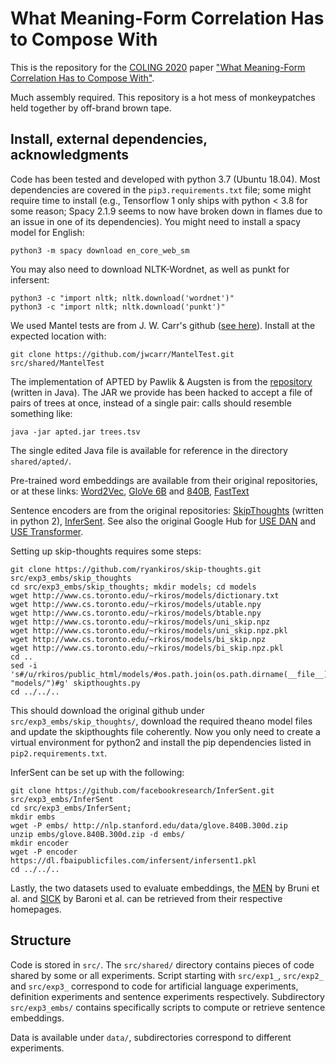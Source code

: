# What Meaning-Form Correlation Has to Compose With
This is the repository for the [COLING 2020](https://coling2020.org/) paper ["What Meaning-Form Correlation Has to Compose With"](nowhere.org/place-holder).

Much assembly required. This repository is a hot mess of monkeypatches held together by off-brand brown tape.

## Install, external dependencies, acknowledgments

Code has been tested and developed with python 3.7 (Ubuntu 18.04). Most dependencies are covered in the `pip3.requirements.txt` file; some might require time to install (e.g., Tensorflow 1 only ships with python < 3.8 for some reason; Spacy 2.1.9 seems to now have broken down in flames due to an issue in one of its dependencies). You might need to install a spacy model for English:
````{.sh}
python3 -m spacy download en_core_web_sm
````
You may also need to download NLTK-Wordnet, as well as punkt for infersent:
````{.sh}
python3 -c "import nltk; nltk.download('wordnet')"
python3 -c "import nltk; nltk.download('punkt')"
````

We used Mantel tests are from J. W. Carr's github ([see here](https://github.com/jwcarr/MantelTest)).
Install at the expected location with:
````{.sh}
git clone https://github.com/jwcarr/MantelTest.git src/shared/MantelTest
````

The implementation of APTED by Pawlik & Augsten is from the [repository](https://github.com/DatabaseGroup/apted) (written in Java). The JAR we provide has been hacked to accept a file of pairs of trees at once, instead of a single pair: calls should resemble something like:
````{.sh}
java -jar apted.jar trees.tsv
````
The single edited Java file is available for reference in the directory `shared/apted/`.

Pre-trained word embeddings are available from their original repositories, or at these links: [Word2Vec](https://drive.google.com/file/d/0B7XkCwpI5KDYNlNUTTlSS21pQmM/edit?usp=sharing), [GloVe 6B](http://nlp.stanford.edu/data/glove.6B.zip) and [840B](http://nlp.stanford.edu/data/glove.840B.300d.zip), [FastText](https://dl.fbaipublicfiles.com/fasttext/vectors-wiki/wiki.en.zip)

Sentence encoders are from the original repositories: [SkipThoughts](https://github.com/ryankiros/skip-thoughts) (written in python 2), [InferSent](https://github.com/facebookresearch/InferSent).
See also the original Google Hub for [USE DAN](https://tfhub.dev/google/universal-sentence-encoder/4) and [USE Transformer](https://tfhub.dev/google/universal-sentence-encoder-large/5).

Setting up skip-thoughts requires some steps:
````{.sh}
git clone https://github.com/ryankiros/skip-thoughts.git src/exp3_embs/skip_thoughts
cd src/exp3_embs/skip_thoughts; mkdir models; cd models
wget http://www.cs.toronto.edu/~rkiros/models/dictionary.txt
wget http://www.cs.toronto.edu/~rkiros/models/utable.npy
wget http://www.cs.toronto.edu/~rkiros/models/btable.npy
wget http://www.cs.toronto.edu/~rkiros/models/uni_skip.npz
wget http://www.cs.toronto.edu/~rkiros/models/uni_skip.npz.pkl
wget http://www.cs.toronto.edu/~rkiros/models/bi_skip.npz
wget http://www.cs.toronto.edu/~rkiros/models/bi_skip.npz.pkl
cd ..
sed -i 's#/u/rkiros/public_html/models/#os.path.join(os.path.dirname(__file__), "models/")#g' skipthoughts.py
cd ../../..
````
This should download the original github under `src/exp3_embs/skip_thoughts/`, download the required theano model files and update the skipthoughts file coherently. Now you only need to create a virtual environment for python2 and install the pip dependencies listed in `pip2.requirements.txt`.

InferSent can be set up with the following:
````{.sh}
git clone https://github.com/facebookresearch/InferSent.git src/exp3_embs/InferSent
cd src/exp3_embs/InferSent;
mkdir embs
wget -P embs/ http://nlp.stanford.edu/data/glove.840B.300d.zip
unzip embs/glove.840B.300d.zip -d embs/
mkdir encoder
wget -P encoder https://dl.fbaipublicfiles.com/infersent/infersent1.pkl
cd ../../..
````

Lastly, the two datasets used to evaluate embeddings, the [MEN](https://staff.fnwi.uva.nl/e.bruni/MEN) by Bruni et al. and [SICK](http://marcobaroni.org/composes/sick.html) by Baroni et al. can be retrieved from their respective homepages.

## Structure

Code is stored in `src/`. The `src/shared/` directory contains pieces of code shared by some or all experiments. Script starting with `src/exp1_`, `src/exp2_` and `src/exp3_` correspond to code for artificial language experiments, definition experiments and sentence experiments respectively. Subdirectory `src/exp3_embs/` contains specifically scripts to compute or retrieve sentence embeddings.

Data is available under `data/`, subdirectories correspond to different experiments.
